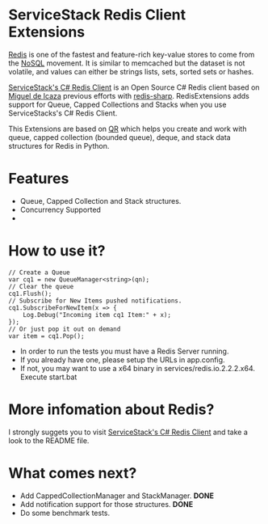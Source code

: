 # ServiceStack Redis Client Extensions
[Redis](http://code.google.com/p/redis/) is one of the fastest and feature-rich key-value stores to come from the [NoSQL](http://en.wikipedia.org/wiki/NoSQL) movement.
It is similar to memcached but the dataset is not volatile, and values can either be strings lists, sets, sorted sets or hashes.

[ServiceStack's C# Redis Client](https://github.com/ServiceStack/ServiceStack.Redis) is an Open Source C# Redis client based on [Miguel de Icaza](http://twitter.com/migueldeicaza) previous efforts with [redis-sharp](http://github.com/migueldeicaza/redis-sharp).
RedisExtensions adds support for Queue, Capped Collections and Stacks when you use ServiceStacks's C# Redis Client.

This Extensions are based on [QR](https://github.com/tnm/qr) which helps you create and work with queue, capped collection (bounded queue), deque, and stack data structures for Redis in Python. 

# Features

* Queue, Capped Collection and Stack structures.
* Concurrency Supported
* 

# How to use it?

	// Create a Queue
    var cq1 = new QueueManager<string>(qn);
	// Clear the queue
    cq1.Flush();
	// Subscribe for New Items pushed notifications.
    cq1.SubscribeForNewItem(x => {
        Log.Debug("Incoming item cq1 Item:" + x);
    });
	// Or just pop it out on demand
	var item = cq1.Pop();

* In order to run the tests you must have a Redis Server running.
* If you already have one, please setup the URLs in app.config.
* If not, you may want to use a x64 binary in services/redis.io.2.2.2.x64. 
	Execute start.bat

# More infomation about Redis?
I strongly suggets you to visit [ServiceStack's C# Redis Client](https://github.com/ServiceStack/ServiceStack.Redis) and take a look to the README file.
	
# What comes next?
* Add CappedCollectionManager and StackManager. __DONE__
* Add notification support for those structures. __DONE__
* Do some benchmark tests.
